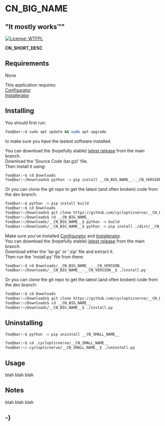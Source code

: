 <!----------------------------------------------------------------------------->
<!-- Project : __CN_BIG_NAME__                                 /          \  -->
<!-- Filename: README.md                                      |     ()     | -->
<!-- Date    : __CN_DATE__                                    |            | -->
<!-- Author  : cyclopticnerve                                 |   \____/   | -->
<!-- License : WTFPLv2                                         \          /  -->
<!----------------------------------------------------------------------------->

# __CN_BIG_NAME__

## "It mostly works™"

[![License: WTFPL](https://img.shields.io/badge/License-WTFPL-brightgreen.svg)](http://www.wtfpl.net/about/)

__CN_SHORT_DESC__

<!-- ![Screenshot](misc/screenshot.jpg) -->

## Requirements

<!-- __CN_MOD_START__ -->
None
<!-- __CN_MOD_END__ -->
<!-- __CN_APP_START__ -->
This application requires:<br>
[Configurator](https://github.com/cyclopticnerve/Configurator)<br>
[Installerator](https://github.com/cyclopticnerve/Installerator)
<!-- __CN_APP_END__ -->

## Installing

You should first run:

```bash
foo@bar:~$ sudo apt update && sudo apt upgrade
```

to make sure you have the lastest software installed.

<!-- __CN_MOD_START__ -->
You can download the (hopefully stable) 
[latest release](https://github.com/cyclopticnerve/__CN_BIG_NAME__/releases/latest) 
from the main branch. <br>
Download the 'Source Code (tar.gz)' file. <br>
Then install it using:

```bash
foo@bar:~$ cd Downloads
foo@bar:~/Downloads$ python -m pip install __CN_BIG_NAME__-__CN_VERSION__.tar.gz
```

Or you can clone the git repo to get the latest (and often broken) code 
from the dev branch:

```bash
foo@bar:~$ python -m pip install build
foo@bar:~$ cd Downloads
foo@bar:~/Downloads$ git clone https://github.com/cyclopticnerve/__CN_BIG_NAME__
foo@bar:~/Downloads$ cd __CN_BIG_NAME__
foo@bar:~/Downloads/__CN_BIG_NAME__$ python -m build
foo@bar:~/Downloads/__CN_BIG_NAME__$ python -m pip install ./dist/__CN_SMALL_NAME__-__CN_VERSION__.tar.gz -r ./requirements.txt
```
<!-- __CN_MOD_END__ -->
<!-- __CN_APP_START__ -->
Make sure you've installed 
[Configurator](https://github.com/cyclopticnerve/Configurator)
and 
[Installerator](https://github.com/cyclopticnerve/Installerator).<br>
You can download the (hopefully stable)
[latest release](https://github.com/cyclopticnerve/__CN_BIG_NAME__/releases/latest) 
from the main branch.<br>
Download either the 'tar.gz' or '.zip' file and extract it.<br>
Then run the 'install.py' file from there:

```bash
foo@bar:~$ cd Downloads/__CN_BIG_NAME__-__CN_VERSION__
foo@bar:~/Downloads/__CN_BIG_NAME__-__CN_VERSION__$ ./install.py
```

Or you can clone the git repo to get the latest (and often broken) code 
from the dev branch:

```bash
foo@bar:~$ cd Downloads
foo@bar:~/Downloads$ git clone https://github.com/cyclopticnerve/__CN_BIG_NAME__
foo@bar:~/Downloads$ cd __CN_BIG_NAME__
foo@bar:~/Downloads/__CN_BIG_NAME__$ ./install.py
```
<!-- __CN_APP_END__ -->

## Uninstalling

<!-- __CN_MOD_START__ -->
```bash
foo@bar:~$ python -m pip uninstall __CN_SMALL_NAME__
```
<!-- __CN_MOD_END__ -->
<!-- __CN_APP_START__ -->
```bash
foo@bar:~$ cd .cyclopticnerve/__CN_SMALL_NAME__
foo@bar:~/.cyclopticnerve/__CN_SMALL_NAME__$ ./uninstall.py
```
<!-- __CN_APP_END__ -->

## Usage

blah blah blah

## Notes

blah blah blah

## -)
<!-- -) -->
